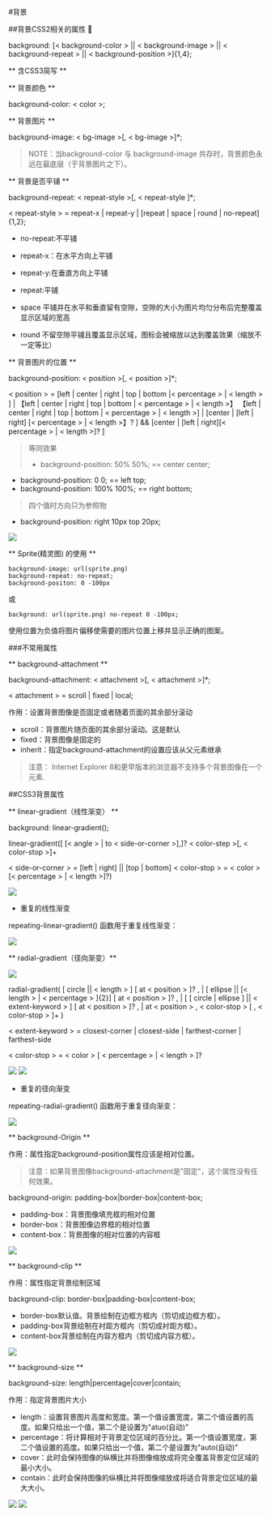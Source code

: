 #背景

##背景CSS2相关的属性 

background: [< background-color > || < background-image > || < background-repeat > || < background-position >]{1,4};

** 含CSS3简写 **


** 背景颜色 **

background-color: < color >;

** 背景图片 **

background-image: < bg-image >[, < bg-image >]*;

>NOTE：当background-color 与 background-image 共存时，背景颜色永远在最底层（于背景图片之下）。

** 背景是否平铺 **

background-repeat: < repeat-style >[, < repeat-style ]*;

< repeat-style > = repeat-x | repeat-y | [repeat | space | round | no-repeat]{1,2};

* no-repeat:不平铺

* repeat-x：在水平方向上平铺

* repeat-y:在垂直方向上平铺

* repeat:平铺

* space 平铺并在水平和垂直留有空隙，空隙的大小为图片均匀分布后完整覆盖显示区域的宽高

* round 不留空隙平铺且覆盖显示区域，图标会被缩放以达到覆盖效果（缩放不一定等比）

** 背景图片的位置 **

background-position: < position >[, < position >]*;

< position > = [left | center | right | top | bottom |< percentage > | < length > ] | 【left | center | right | top | bottom | < percentage > | < length >】 【left | center | right | top | bottom | < percentage > | < length >] | [center | [left | right] [< percentage > | < length >】? ] && [center | [left | right][< percentage > | < length >]? ]

>等同效果
>* background-position: 50% 50%; == center center; 
* background-position: 0 0; == left top;
* background-position: 100% 100%; == right bottom;

>四个值时方向只为参照物 
* background-position: right 10px top 20px;

![](/image/20161220bapo.png)

** Sprite(精灵图) 的使用 **

    background-image: url(sprite.png)
    background-repeat: no-repeat;
    background-positon: 0 -100px

或

    background: url(sprite.png) no-repeat 0 -100px;

使用位置为负值将图片偏移使需要的图片位置上移并显示正确的图案。

###不常用属性

** background-attachment **

background-attachment: < attachment >[, < attachment >]*;

< attachment > = scroll | fixed | local;

作用：设置背景图像是否固定或者随着页面的其余部分滚动 

* scroll：背景图片随页面的其余部分滚动。这是默认
* fixed：背景图像是固定的
* inherit：指定background-attachment的设置应该从父元素继承

>注意： Internet Explorer 8和更早版本的浏览器不支持多个背景图像在一个元素.

##CSS3背景属性

** linear-gradient（线性渐变） **

background: linear-gradient(); 

linear-gradient([ [< angle > | to < side-or-corner >],]? < color-step >[, < color-stop >]+ 

< side-or-corner > = [left | right] || [top | bottom]
< color-stop > = < color > [< percentage > | < length >]?)

![](/image/2016balg.png)

* 重复的线性渐变

repeating-linear-gradient() 函数用于重复线性渐变：

![](/image/2016barli.png)

** radial-gradient（径向渐变）**

![](/image/2016barg.jpg)

radial-gradient( [ circle || < length > ] [ at < position > ]? , | [ ellipse || [< length > | < percentage > ]{2}] [ at < position > ]? , | [ [ circle | ellipse ] || < extent-keyword > ] [ at < position > ]? , | at < position > , < color-stop > [ , < color-stop > ]+ )

< extent-keyword > = closest-corner | closest-side | farthest-corner | farthest-side

< color-stop > = < color > [ < percentage > | < length > ]?

![](/image/2016barg01.png)
![](/image/2016barg02.png)

* 重复的径向渐变

repeating-radial-gradient() 函数用于重复径向渐变：

![](/image/2016barre.png)

** background-Origin **

作用：属性指定background-position属性应该是相对位置。

>注意：如果背景图像background-attachment是"固定"，这个属性没有任何效果。

background-origin: padding-box|border-box|content-box; 

* padding-box：背景图像填充框的相对位置
* border-box：背景图像边界框的相对位置
* content-box：背景图像的相对位置的内容框

![](/image/2016orbox.png)

** background-clip **

作用：属性指定背景绘制区域

background-clip: border-box|padding-box|content-box; 

* border-box默认值。背景绘制在边框方框内（剪切成边框方框）。
* padding-box背景绘制在衬距方框内（剪切成衬距方框）。
* content-box背景绘制在内容方框内（剪切成内容方框）。

![](/image/2016baclip.png)

** background-size **

background-size: length|percentage|cover|contain; 

作用：指定背景图片大小

* length：设置背景图片高度和宽度。第一个值设置宽度，第二个值设置的高度。如果只给出一个值，第二个是设置为"atuo(自动)"
* percentage：将计算相对于背景定位区域的百分比。第一个值设置宽度，第二个值设置的高度。如果只给出一个值，第二个是设置为"auto(自动)"
* cover：此时会保持图像的纵横比并将图像缩放成将完全覆盖背景定位区域的最小大小。
* contain：此时会保持图像的纵横比并将图像缩放成将适合背景定位区域的最大大小。

![](/image/2016basize01.png)
![](/image/2016basize02.png)